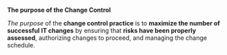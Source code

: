 **The purpose of the Change Control**

*The purpose* of the **change control practice** is to **maximize the number of successful IT changes** by ensuring that **risks have been properly assessed**, authorizing changes to proceed, and managing the change schedule.
